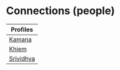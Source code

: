 # Connections (people)

| Profiles                                                |
| ------------------------------------------------------- |
| [Kamana](https://kamanashrestha.github.io)              |
| [Khiem](https://jimmyle12.github.io/khiem-le.github.io) |
| [Srividhya](https://vidhyapasupathy.github.io)          |
